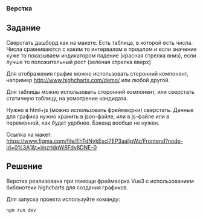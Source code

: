 ### Верстка

## Задание

Сверстать дашборд как на макете.
Есть таблица, в которой есть числа. Числа сравниваются с каким то интервалом в прошлом и если значение хуже то показываем индикатором падение (красная стрелка вниз), если лучше то положительный рост (зеленая стрелка вверх)

Для отображения график можно использовать сторонний компонент, например
http://www.highcharts.com/demo/ или любой другой.

Для таблицы можно использовать сторонний компонент, или сверстать статичную таблицу, на усмотрение кандидата.

Нужно в html+js (можно использовать фреймворки) сверстать. Данные для графика нужно хранить в json-файле, или в js-файле или в переменной, как будет удобнее. Бэкенд вообще не нужен.

Ссылка на макет: https://www.figma.com/file/EhTdNykEscl7EP3aaljpWz/Frontend?node-id=0%3A1&t=imzrldqW8Fdv8DNE-0

## Решение

Верстка реализована при помощи фреймворка Vue3 с использованием библиотеки highcharts для создания графиков.

Для запуска проекта используйте команду:

```sh
npm run dev
```

